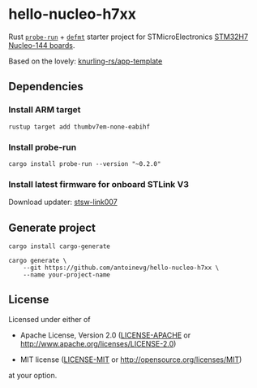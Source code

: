 # hello-nucleo-h7xx

Rust [`probe-run`] + [`defmt`] starter project for STMicroElectronics [STM32H7 Nucleo-144 boards](https://www.st.com/content/st_com/en/search.html#q=nucleo-h7-t=tools-page=1).

[`probe-run`]: https://crates.io/crates/probe-run
[`defmt`]: https://github.com/knurling-rs/defmt

Based on the lovely: [knurling-rs/app-template](https://github.com/knurling-rs/app-template)


## Dependencies

### Install ARM target

    rustup target add thumbv7em-none-eabihf

### Install probe-run

    cargo install probe-run --version "~0.2.0"

### Install latest firmware for onboard STLink V3

Download updater: [stsw-link007](https://www.st.com/content/st_com/en/products/development-tools/software-development-tools/stm32-software-development-tools/stm32-programmers/stsw-link007.html)


## Generate project

    cargo install cargo-generate

    cargo generate \
        --git https://github.com/antoinevg/hello-nucleo-h7xx \
        --name your-project-name


## License

Licensed under either of

- Apache License, Version 2.0 ([LICENSE-APACHE](LICENSE-APACHE) or
  http://www.apache.org/licenses/LICENSE-2.0)

- MIT license ([LICENSE-MIT](LICENSE-MIT) or http://opensource.org/licenses/MIT)

at your option.
